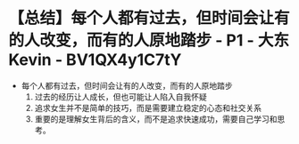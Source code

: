 # 【总结】每个人都有过去，但时间会让有的人改变，而有的人原地踏步 - P1 - 大东Kevin - BV1QX4y1C7tY

-   每个人都有过去，但时间会让有的人改变，而有的人原地踏步
    1.  过去的经历让人成长，但也可能让人陷入自我怀疑
    2.  追求女生并不是简单的技巧，而是需要建立稳定的心态和社交关系
    3.  重要的是理解女生背后的含义，而不是追求快速成功，需要自己学习和思考。